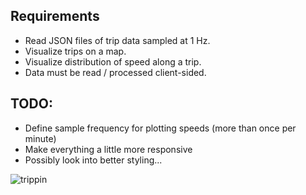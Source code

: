 ## Requirements

* Read JSON files of trip data sampled at 1 Hz.
* Visualize trips on a map.
* Visualize distribution of speed along a trip.
* Data must be read / processed client-sided.

## TODO:

* Define sample frequency for plotting speeds (more than once per minute)
* Make everything a little more responsive
* Possibly look into better styling...

![trippin](http://memecrunch.com/meme/B4U5/man-you-trippin/image.jpg)
